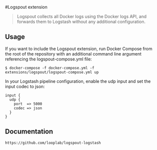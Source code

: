 #Logspout extension

> Logspout collects all Docker logs using the Docker logs API, and forwards them to Logstash without any additional configuration.

## Usage
   
   If you want to include the Logspout extension, 
   run Docker Compose from the root of the repository with an additional command line argument referencing the logspout-compose.yml file:

`$ docker-compose -f docker-compose.yml -f extensions/logspout/logspout-compose.yml up`

In your Logstash pipeline configuration, enable the udp input and set the input codec to json:
```
input {
  udp {
    port  => 5000
    codec => json
  }
}
```
## Documentation

`https://github.com/looplab/logspout-logstash`